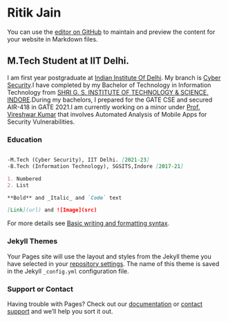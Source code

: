 # Ritik Jain

You can use the [editor on GitHub](https://github.com/ritikjain833/ritikjain833.github.io/edit/main/index.md) to maintain and preview the content for your website in Markdown files.

## M.Tech Student at IIT Delhi.
I am first year postgraduate at [Indian Institute Of Delhi](https://home.iitd.ac.in/). My branch is [Cyber Security](https://csia.iitd.ac.in/).I have completed by my Bachelor of Technology in Information Technology from [SHRI G. S. INSTITUTE OF TECHNOLOGY & SCIENCE, INDORE](https://www.sgsits.ac.in/).During my bachelors, I prepared for the GATE CSE and secured AIR-418 in GATE 2021.I am currently working on a minor under [Prof. Vireshwar Kumar](https://www.cse.iitd.ac.in/~viresh/) that involves Automated Analysis of Mobile Apps for Security Vulnerabilities.

### Education


```markdown

-M.Tech (Cyber Security), IIT Delhi. [2021-23]
-B.Tech (Information Technology), SGSITS,Indore [2017-21]

1. Numbered
2. List

**Bold** and _Italic_ and `Code` text

[Link](url) and ![Image](src)
```

For more details see [Basic writing and formatting syntax](https://docs.github.com/en/github/writing-on-github/getting-started-with-writing-and-formatting-on-github/basic-writing-and-formatting-syntax).

### Jekyll Themes

Your Pages site will use the layout and styles from the Jekyll theme you have selected in your [repository settings](https://github.com/ritikjain833/ritikjain833.github.io/settings/pages). The name of this theme is saved in the Jekyll `_config.yml` configuration file.

### Support or Contact

Having trouble with Pages? Check out our [documentation](https://docs.github.com/categories/github-pages-basics/) or [contact support](https://support.github.com/contact) and we’ll help you sort it out.
